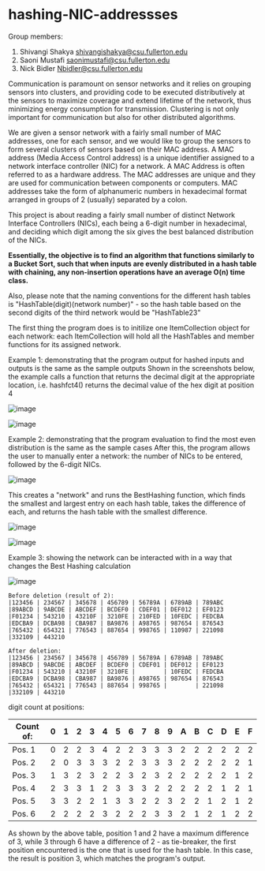 # hashing-NIC-addressses

Group members:

1. Shivangi Shakya shivangishakya@csu.fullerton.edu
2. Saoni Mustafi saonimustafi@csu.fullerton.edu
3. Nick Bidler Nbidler@csu.fullerton.edu

Communication is paramount on sensor networks and it relies on grouping sensors into clusters, and providing code to be executed distributively at the sensors to maximize coverage and extend lifetime of the network, thus minimizing energy consumption for transmission. Clustering is not only important for communication but also for other distributed algorithms.

We are given a sensor network with a fairly small number of MAC addresses, one for each sensor, and we would like to group the sensors to form several clusters of sensors based on their MAC address. A MAC address (Media Access Control address) is a unique identifier assigned to a network interface controller (NIC) for a network. A MAC Address is often referred to as a hardware address. The MAC addresses are unique and they are used for communication between components or computers. MAC addresses take the form of alphanumeric numbers in hexadecimal format arranged in groups of 2 (usually) separated by a colon.

This  project is about reading a fairly small number of distinct Network Interface Controllers (NICs), each being a 6-digit number in hexadecimal, and deciding which digit among the six gives the best balanced distribution of the NICs.

<b>Essentially, the objective is to find an algorithm that functions similarly to a Bucket Sort, such that when inputs are evenly distributed in a hash table with chaining, any non-insertion operations have an average O(n) time class.</b>

Also, please note that the naming conventions for the different hash tables is "HashTable(digit)(network number)" - so the hash table based on the second digits of the third network would be "HashTable23"

The first thing the program does is to initilize one ItemCollection object for each network: each ItemCollection will hold all the HashTables and member functions for its assigned network.

Example 1: demonstrating that the program output for hashed inputs and outputs is the same as the sample outputs
Shown in the screenshots below, the example calls a function that returns the decimal digit at the appropriate location, i.e. hashfct4() returns the decimal value of the hex digit at position 4

![image](https://user-images.githubusercontent.com/9604309/166585785-19253df8-dab4-4f81-95b6-701a17049a7e.png)

![image](https://user-images.githubusercontent.com/9604309/166596241-b55ed4d6-c5e8-4187-bfe0-45b205b06189.png)

Example 2: demonstrating that the program evaluation to find the most even distribution is the same as the sample cases
After this, the program allows the user to manually enter a network: the number of NICs to be entered, followed by the 6-digit NICs.

![image](https://user-images.githubusercontent.com/9604309/166613442-7ccff116-a72c-4923-b396-e96e05e3d4f0.png)

This creates a "network" and runs the BestHashing<network number> function, which finds the smallest and largest entry on each hash table, takes the difference of each, and returns the hash table with the smallest difference.
  
![image](https://user-images.githubusercontent.com/9604309/166616146-2c99049c-a6ef-416c-8001-3cf210ea99c8.png)

![image](https://user-images.githubusercontent.com/9604309/166616163-ea2b71f9-a322-43aa-a6db-6a27736d82b1.png)

Example 3: showing the network can be interacted with in a way that changes the Best Hashing calculation
  
![image](https://user-images.githubusercontent.com/9604309/166616450-8b4a1d8a-744e-4669-bbe4-35dcbf9a3c40.png)
```
Before deletion (result of 2): 
|123456 | 234567 | 345678 | 456789 | 56789A | 6789AB | 789ABC
|89ABCD | 9ABCDE | ABCDEF | BCDEF0 | CDEF01 | DEF012 | EF0123
|F01234 | 543210 | 43210F | 3210FE | 210FED | 10FEDC | FEDCBA
|EDCBA9 | DCBA98 | CBA987 | BA9876 | A98765 | 987654 | 876543
|765432 | 654321 | 776543 | 887654 | 998765 | 110987 | 221098
|332109 | 443210
```
```
After deletion:
|123456 | 234567 | 345678 | 456789 | 56789A | 6789AB | 789ABC
|89ABCD | 9ABCDE | ABCDEF | BCDEF0 | CDEF01 | DEF012 | EF0123
|F01234 | 543210 | 43210F | 3210FE |        | 10FEDC | FEDCBA
|EDCBA9 | DCBA98 | CBA987 | BA9876 | A98765 | 987654 | 876543
|765432 | 654321 | 776543 | 887654 | 998765 |        | 221098
|332109 | 443210
```
digit count at positions:

| Count of: | 0 | 1 | 2 | 3 | 4 | 5 | 6 | 7 | 8 | 9 | A | B | C | D | E | F |
| --------- |---|---|---|---|---|---|---|---|---|---|---|---|---|---|---|---|
| Pos. 1    | 0 | 2 | 2 | 3 | 4 | 2 | 2 | 3 | 3 | 3 | 2 | 2 | 2 | 2 | 2 | 2 |
| Pos. 2    | 2 | 0 | 3 | 3 | 3 | 2 | 2 | 3 | 3 | 3 | 2 | 2 | 2 | 2 | 2 | 1 |
| Pos. 3    | 1 | 3 | 2 | 3 | 2 | 2 | 3 | 2 | 3 | 2 | 2 | 2 | 2 | 2 | 1 | 2 |
| Pos. 4    | 2 | 3 | 3 | 1 | 2 | 3 | 3 | 3 | 2 | 2 | 2 | 2 | 2 | 1 | 2 | 1 |
| Pos. 5    | 3 | 3 | 2 | 2 | 1 | 3 | 3 | 2 | 2 | 3 | 2 | 2 | 1 | 2 | 1 | 2 |
| Pos. 6    | 2 | 2 | 2 | 2 | 3 | 2 | 2 | 2 | 3 | 3 | 2 | 1 | 2 | 1 | 2 | 2 |

As shown by the above table, position 1 and 2 have a maximum difference of 3, while 3 through 6 have a difference of 2 - as tie-breaker, the first position encountered is the one that is used for the hash table. In this case, the result is position 3, which matches the program's output.

